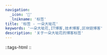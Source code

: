 ```yaml
---
navigation:
  _icon: '🍉'
  _lnikname: '标签'
title: '标签 - 一朵大呲花'
keywords: '一朵大呲花,IT博客,技术博客,区块链博客'
description: '关于一朵大呲花的博客标签'
---
```


::tags-html
::